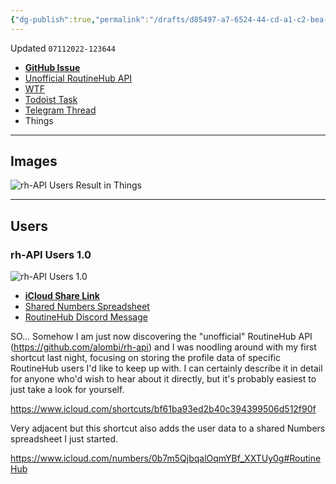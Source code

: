 ```yaml
---
{"dg-publish":true,"permalink":"/drafts/d85497-a7-6524-44-cd-a1-c2-bea-4-a241-fbf-8-2/","dgHomeLink":true,"dgPassFrontmatter":false}
---
```


Updated `07112022-123644`

- [**GitHub Issue**](https://github.com/extratone/i/issues/217)
- [Unofficial RoutineHub API](drafts://open?uuid=D7B33212-7CBB-428F-ABDF-AB2628EE073E)
- [WTF](https://davidblue.wtf/drafts/D85497A7-6524-44CD-A1C2-BEA4A241FBF8.html)
- [Todoist Task](https://todoist.com/showTask?id=5998177891)
- [Telegram Thread](https://t.me/extratone/12178)
- Things

---

## Images

![rh-API Users Result in Things](https://i.snap.as/Y6cJttIR.png)

---

## Users

### rh-API Users 1.0

![rh-API Users 1.0](https://i.snap.as/3yu2Gypt.png)

- [**iCloud Share Link**](https://www.icloud.com/shortcuts/bf61ba93ed2b40c394399506d512f90f)
- [Shared Numbers Spreadsheet](https://www.icloud.com/numbers/0b7m5QjbqalOqmYBf_XXTUy0g#RoutineHub)
- [RoutineHub Discord Message](https://discord.com/channels/503976650439131183/504063013515427851/996108726673100810)

SO... Somehow I am just now discovering the "unofficial" RoutineHub API (https://github.com/alombi/rh-api) and I was noodling around with my first shortcut last night, focusing on storing the profile data of specific RoutineHub users I'd like to keep up with. I can certainly describe it in detail for anyone who'd wish to hear about it directly, but it's probably easiest to just take a look for yourself.

https://www.icloud.com/shortcuts/bf61ba93ed2b40c394399506d512f90f

Very adjacent but this shortcut also adds the user data to a shared Numbers spreadsheet I just started. 

https://www.icloud.com/numbers/0b7m5QjbqalOqmYBf_XXTUy0g#RoutineHub